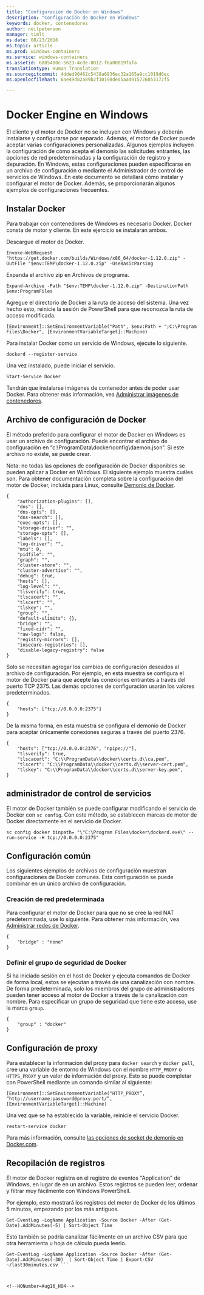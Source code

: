 ```yaml
---
title: "Configuración de Docker en Windows"
description: "Configuración de Docker en Windows"
keywords: docker, contenedores
author: neilpeterson
manager: timlt
ms.date: 08/23/2016
ms.topic: article
ms.prod: windows-containers
ms.service: windows-containers
ms.assetid: 6885400c-5623-4cde-8012-f6a00019fafa
translationtype: Human Translation
ms.sourcegitcommit: 4dded90462c5438a6836ec32a165a9cc1019d6ec
ms.openlocfilehash: 6ae49d82a89b2f30198de05aa4915726853172f5

---
```


# Docker Engine en Windows

El cliente y el motor de Docker no se incluyen con Windows y deberán instalarse y configurarse por separado. Además, el motor de Docker puede aceptar varias configuraciones personalizadas. Algunos ejemplos incluyen la configuración de cómo acepta el demonio las solicitudes entrantes, las opciones de red predeterminadas y la configuración de registro y depuración. En Windows, estas configuraciones pueden especificarse en un archivo de configuración o mediante el Administrador de control de servicios de Windows. En este documento se detallará cómo instalar y configurar el motor de Docker. Además, se proporcionarán algunos ejemplos de configuraciones frecuentes.

## Instalar Docker

Para trabajar con contenedores de Windows es necesario Docker. Docker consta de motor y cliente. En este ejercicio se instalarán ambos.

Descargue el motor de Docker.

```none
Invoke-WebRequest "https://get.docker.com/builds/Windows/x86_64/docker-1.12.0.zip" -OutFile "$env:TEMP\docker-1.12.0.zip" -UseBasicParsing
```

Expanda el archivo zip en Archivos de programa.

```
Expand-Archive -Path "$env:TEMP\docker-1.12.0.zip" -DestinationPath $env:ProgramFiles
```

Agregue el directorio de Docker a la ruta de acceso del sistema. Una vez hecho esto, reinicie la sesión de PowerShell para que reconozca la ruta de acceso modificada.

```none
[Environment]::SetEnvironmentVariable("Path", $env:Path + ";C:\Program Files\Docker", [EnvironmentVariableTarget]::Machine)
```

Para instalar Docker como un servicio de Windows, ejecute lo siguiente.

```none
dockerd --register-service
```

Una vez instalado, puede iniciar el servicio.

```none
Start-Service Docker
```

Tendrán que instalarse imágenes de contenedor antes de poder usar Docker. Para obtener más información, vea [Administrar imágenes de contenedores](../management/manage_images.md).

## Archivo de configuración de Docker

El método preferido para configurar el motor de Docker en Windows es usar un archivo de configuración. Puede encontrar el archivo de configuración en “c:\ProgramData\docker\config\daemon.json”. Si este archivo no existe, se puede crear.

Nota: no todas las opciones de configuración de Docker disponibles se pueden aplicar a Docker en Windows. El siguiente ejemplo muestra cuáles son. Para obtener documentación completa sobre la configuración del motor de Docker, incluida para Linux, consulte [Demonio de Docker]( https://docs.docker.com/v1.10/engine/reference/commandline/daemon/).

```none
{
    "authorization-plugins": [],
    "dns": [],
    "dns-opts": [],
    "dns-search": [],
    "exec-opts": [],
    "storage-driver": "",
    "storage-opts": [],
    "labels": [],
    "log-driver": "", 
    "mtu": 0,
    "pidfile": "",
    "graph": "",
    "cluster-store": "",
    "cluster-advertise": "",
    "debug": true,
    "hosts": [],
    "log-level": "",
    "tlsverify": true,
    "tlscacert": "",
    "tlscert": "",
    "tlskey": "",
    "group": "",
    "default-ulimits": {},
    "bridge": "",
    "fixed-cidr": "",
    "raw-logs": false,
    "registry-mirrors": [],
    "insecure-registries": [],
    "disable-legacy-registry": false
}
```

Solo se necesitan agregar los cambios de configuración deseados al archivo de configuración. Por ejemplo, en esta muestra se configura el motor de Docker para que acepte las conexiones entrantes a través del puerto TCP 2375. Las demás opciones de configuración usarán los valores predeterminados.

```none
{
    "hosts": ["tcp://0.0.0.0:2375"]
}
```

De la misma forma, en esta muestra se configura el demonio de Docker para aceptar únicamente conexiones seguras a través del puerto 2376.

```none
{
    "hosts": ["tcp://0.0.0.0:2376", "npipe://"],
    "tlsverify": true,
    "tlscacert": "C:\\ProgramData\\docker\\certs.d\\ca.pem",
    "tlscert": "C:\\ProgramData\\docker\\certs.d\\server-cert.pem",
    "tlskey": "C:\\ProgramData\\docker\\certs.d\\server-key.pem",
}
```

## administrador de control de servicios

El motor de Docker también se puede configurar modificando el servicio de Docker con `sc config`. Con este método, se establecen marcas de motor de Docker directamente en el servicio de Docker.


```none
sc config docker binpath= "\"C:\Program Files\docker\dockerd.exe\" --run-service -H tcp://0.0.0.0:2375"
```

## Configuración común

Los siguientes ejemplos de archivos de configuración muestran configuraciones de Docker comunes. Esta configuración se puede combinar en un único archivo de configuración.

### Creación de red predeterminada 

Para configurar el motor de Docker para que no se cree la red NAT predeterminada, use lo siguiente. Para obtener más información, vea [Administrar redes de Docker](../management/container_networking.md).

```none
{
    "bridge" : "none"
}
```

### Definir el grupo de seguridad de Docker

Si ha iniciado sesión en el host de Docker y ejecuta comandos de Docker de forma local, estos se ejecutan a través de una canalización con nombre. De forma predeterminada, solo los miembros del grupo de administradores pueden tener acceso al motor de Docker a través de la canalización con nombre. Para especificar un grupo de seguridad que tiene este acceso, use la marca `group`.

```none
{
    "group" : "docker"
}
```

## Configuración de proxy

Para establecer la información del proxy para `docker search` y `docker pull`, cree una variable de entorno de Windows con el nombre `HTTP_PROXY` o `HTTPS_PROXY` y un valor de información del proxy. Esto se puede completar con PowerShell mediante un comando similar al siguiente:

```none
[Environment]::SetEnvironmentVariable("HTTP_PROXY”, “http://username:password@proxy:port/”, [EnvironmentVariableTarget]::Machine)
```

Una vez que se ha establecido la variable, reinicie el servicio Docker.

```none
restart-service docker
```

Para más información, consulte [las opciones de socket de demonio en Docker.com](https://docs.docker.com/v1.10/engine/reference/commandline/daemon/#daemon-socket-option).

## Recopilación de registros
El motor de Docker registra en el registro de eventos "Application" de Windows, en lugar de en un archivo. Estos registros se pueden leer, ordenar y filtrar muy fácilmente con Windows PowerShell.

Por ejemplo, esto mostrará los registros del motor de Docker de los últimos 5 minutos, empezando por los más antiguos.
```
Get-EventLog -LogName Application -Source Docker -After (Get-Date).AddMinutes(-5) | Sort-Object Time 
```

Esto también se podría canalizar fácilmente en un archivo CSV para que otra herramienta u hoja de cálculo pueda leerlo.
```
Get-EventLog -LogName Application -Source Docker -After (Get-Date).AddMinutes(-30)  | Sort-Object Time | Export-CSV ~/last30minutes.csv ```



<!--HONumber=Aug16_HO4-->


